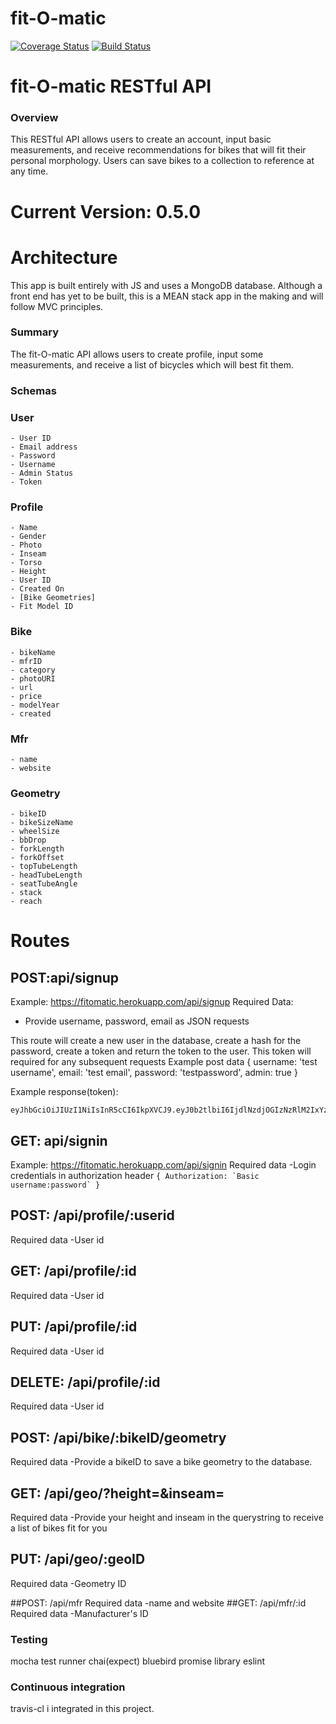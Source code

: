 # fit-O-matic

[![Coverage Status](https://coveralls.io/repos/github/GLSea1979/fit-O-matic/badge.svg?branch=master)](https://coveralls.io/github/GLSea1979/fit-O-matic?branch=master)
[![Build Status](https://travis-ci.org/GLSea1979/fit-O-matic.svg?branch=staging)](https://travis-ci.org/GLSea1979/fit-O-matic)
# fit-O-matic RESTful API

### Overview

This RESTful API allows users to create an account, input basic measurements, and receive recommendations for bikes that will fit their personal morphology.
Users can save bikes to a collection to reference at any time.

# Current Version: 0.5.0

# Architecture
This app is built entirely with JS and uses a MongoDB database. Although a front end has yet to be built, this is a MEAN stack app in the making and will follow MVC principles.

### Summary
The fit-O-matic API allows users to create profile, input some measurements, and receive a list of bicycles which will best fit them.

### Schemas

### User
    - User ID
    - Email address
    - Password
    - Username
    - Admin Status
    - Token

### Profile
    - Name
    - Gender
    - Photo
    - Inseam
    - Torso
    - Height
    - User ID
    - Created On
    - [Bike Geometries]
    - Fit Model ID

### Bike
    - bikeName
    - mfrID
    - category
    - photoURI
    - url
    - price
    - modelYear
    - created

### Mfr
    - name
    - website

### Geometry
    - bikeID
    - bikeSizeName
    - wheelSize
    - bbDrop
    - forkLength
    - forkOffset
    - topTubeLength
    - headTubeLength
    - seatTubeAngle
    - stack
    - reach

# Routes

## POST:api/signup
Example: https://fitomatic.herokuapp.com/api/signup
Required Data:
  -  Provide username, password, email as JSON requests

This route will create a new user in the database, create a hash for the password, create a token and return the token to the user.
This token will required for any subsequent requests
Example post data
{  username: 'test username', email: 'test email', password: 'testpassword', admin: true }

Example response(token):

```
eyJhbGciOiJIUzI1NiIsInR5cCI6IkpXVCJ9.eyJ0b2tlbiI6IjdlNzdjOGIzNzRlM2IxYzVjZTZhOTMxZDQ5YThhZTUxZTY2ZDk4MGEwZjU0NzEwNzMwOGZiYjk5ZjMzODEwYmQiLCJpYXQiOjE0ODk0NDkyMDl9.5TR57rBwP2ZeqPDk49vacNwhPtWaFmVTsI1OzODqpmo
```
## GET: api/signin
Example: https://fitomatic.herokuapp.com/api/signin
Required data
    -Login credentials in authorization header
    ```{
        Authorization: `Basic username:password`
      }
    ```    
## POST: /api/profile/:userid
Required data
  -User id
## GET: /api/profile/:id
Required data
  -User id
## PUT: /api/profile/:id
Required data
  -User id
## DELETE: /api/profile/:id
Required data
  -User id

## POST: /api/bike/:bikeID/geometry
Required data
  -Provide a bikeID to save a bike geometry to the database.
## GET: /api/geo/?height=&inseam=
Required data
  -Provide your height and inseam in the querystring to receive a list of bikes fit for you
## PUT: /api/geo/:geoID
Required data
  -Geometry ID

##POST: /api/mfr
 Required data
  -name and website
##GET: /api/mfr/:id
  Required data
    -Manufacturer's ID

### Testing
mocha test runner
chai(expect)
bluebird promise library
eslint

### Continuous integration

travis-cl i integrated in this project.
